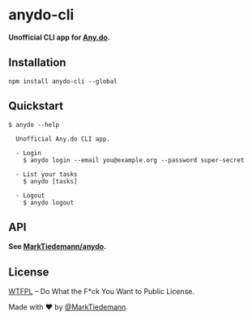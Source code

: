 # anydo-cli

**Unofficial CLI app for [Any.do](https://www.any.do/).**

## Installation

```
npm install anydo-cli --global
```

## Quickstart

```
$ anydo --help

  Unofficial Any.do CLI app.

  - Login
    $ anydo login --email you@example.org --password super-secret

  - List your tasks
    $ anydo [tasks]

  - Logout
    $ anydo logout

```

## API

**See [MarkTiedemann/anydo](https://github.com/MarkTiedemann/anydo).**

## License

[WTFPL](http://www.wtfpl.net/) – Do What the F*ck You Want to Public License.

Made with :heart: by [@MarkTiedemann](https://twitter.com/MarkTiedemannDE).